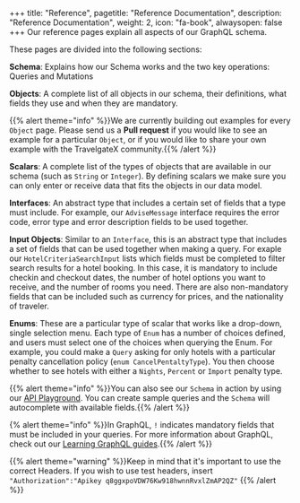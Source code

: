 +++
  title: "Reference",
  pagetitle: "Reference Documentation",
  description: "Reference Documentation",
  weight: 2,
  icon: "fa-book",
  alwaysopen: false
+++
Our reference pages explain all aspects of our GraphQL schema.

These pages are divided into the following sections:

**Schema**: Explains how our Schema works and the two key operations: Queries and Mutations

**Objects**: A complete list of all objects in our schema, their definitions, what fields they use and when they are mandatory. 

{{% alert theme="info" %}}We are currently building out examples for every `Object` page. Please send us a **Pull request** if you would like to see an example for a particular `Object`, or if you would like to share your own example with the TravelgateX community.{{% /alert %}}

**Scalars**: A complete list of the types of objects that are available in our schema (such as `String` or `Integer`). By defining scalars we make sure you can only enter or receive data that fits the objects in our data model.

**Interfaces**: An abstract type that includes a certain set of fields that a type must include. For example, our `AdviseMessage` interface requires the error code, error type and error description fields to be used together.  

**Input Objects**: Similar to an `Interface`, this is an abstract type that includes a set of fields that can be used together when making a query. For exaple our `HotelCriteriaSearchInput` lists which fields must be completed to filter search results for a hotel booking. In this case, it is mandatory to include checkin and checkout dates, the number of hotel options you want to receive, and the number of rooms you need. There are also non-mandatory fields that can be included such as currency for prices, and the nationality of traveler.

**Enums**: These are a particular type of scalar that works like a drop-down, single selection menu. Each type of `Enum` has a number of choices defined, and users must select one of the choices when querying the Enum. For example, you could make a `Query` asking for only hotels with a particular penalty cancellation policy (`enum CancelPentaltyType`). You then choose whether to see hotels with either a `Nights`, `Percent` or `Import` penalty type.

{{% alert theme="info" %}}You can also see our `Schema` in action by using our <a href="https://api.travelgatex.com/">API Playground</a>. You can create sample queries and the `Schema` will autocomplete with available fields.{{% /alert %}}

{% alert theme="info" %}}In GraphQL, `!` indicates mandatory fields that must be included in your queries. For more information about GraphQL, check out our <a href="https://docs.travelgatex.com/learning-graphql/">Learning GraphQL guides</a>.{{% /alert %}}

{{% alert theme="warning" %}}Keep in mind that it's important to use the correct Headers. 
If you wish to use test headers, insert `"Authorization":"Apikey q8ggxpoVDW76Kw918hwnnRvxlZmAP2QZ"`
{{% /alert %}}

